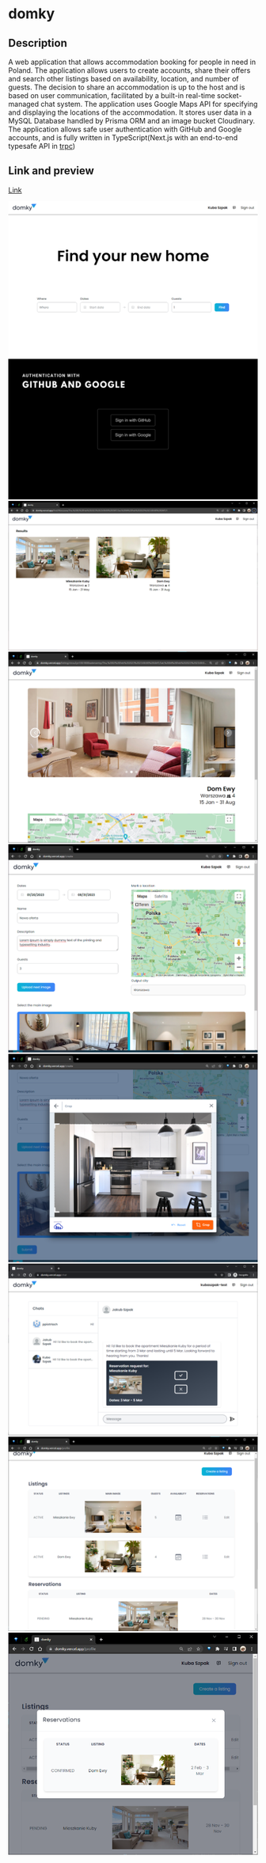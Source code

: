 # domky

## Description

A web application that allows accommodation booking for people in need
in Poland. The application allows users to create accounts, share their
offers and search other listings based on availability, location, and
number of guests. The decision to share an accommodation is up to the
host and is based on user communication, facilitated by a built-in
real-time socket-managed chat system. The application uses Google Maps
API for specifying and displaying the locations of the accommodation. It
stores user data in a MySQL Database handled by Prisma ORM and an image
bucket Cloudinary. The application allows safe user authentication with
GitHub and Google accounts, and is fully written in TypeScript(Next.js
with an end-to-end typesafe API in [trpc](https://trpc.io/))
<br/>

## Link and preview

[Link](https://domky.vercel.app/)
<br/>

![Landing Page](https://github.com/kubaszpak/portfolio/blob/master/src/assets/static/domky/domky_lading_page.png?raw=true)
![Authentication](https://github.com/kubaszpak/portfolio/blob/master/src/assets/static/domky/domkyAuthentication.png?raw=true)
![Search results](https://github.com/kubaszpak/portfolio/blob/master/src/assets/static/domky/search_query_results.png?raw=true)
![Listing details](https://github.com/kubaszpak/portfolio/blob/master/src/assets/static/domky/listing_details_1.png?raw=true)
![Create form](https://github.com/kubaszpak/portfolio/blob/master/src/assets/static/domky/create_up.png?raw=true)
![Image crop](https://github.com/kubaszpak/portfolio/blob/master/src/assets/static/domky/crop.png?raw=true)
![Chat](https://github.com/kubaszpak/portfolio/blob/master/src/assets/static/domky/chat_1.png?raw=true)
![Profile page](https://github.com/kubaszpak/portfolio/blob/master/src/assets/static/domky/profile_page.png?raw=true)
![Reservations Modal](https://github.com/kubaszpak/portfolio/blob/master/src/assets/static/domky/reservations_modal.png?raw=true)
